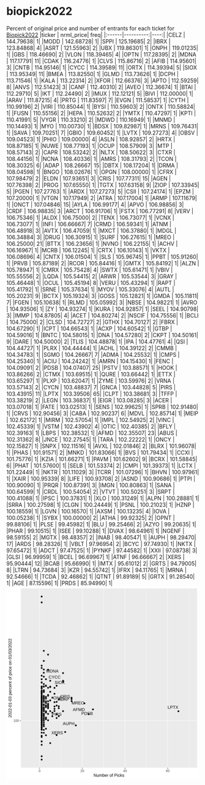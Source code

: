 # biopick2022
Percent of original price and number of entrants for each ticket for [Biopick2022](https://twitter.com/hashtag/Biopick2022)
|ticker | nrml_price| freq|
|:------|----------:|----:|
|CELZ   |  144.79638|    1|
|MODD   |  142.68728|    1|
|SPPI   |  125.19685|    2|
|IBRX   |  123.84868|    4|
|ASRT   |  121.55963|    2|
|UBX    |  119.86301|    1|
|ONPH   |  119.01235|    1|
|GBS    |  118.46690|    2|
|VLON   |  118.39465|    4|
|OPTN   |  117.28395|    2|
|MDNA   |  117.17791|   11|
|CDAK   |  116.24776|    1|
|CLVS   |  115.86716|    2|
|AFIB   |  114.95601|    3|
|CNTB   |  114.95146|    1|
|CYCC   |  114.39589|   11|
|ORTX   |  114.39394|    5|
|SIOX   |  113.95349|   11|
|BMEA   |  113.82550|    1|
|GLMD   |  113.73626|    1|
|DCPH   |  113.71546|    1|
|KALA   |  113.22314|    2|
|XFOR   |  112.66376|    3|
|APTO   |  112.59259|    8|
|ANVS   |  112.51423|    3|
|CANF   |  112.40310|    2|
|AVEO   |  112.36674|    1|
|BTAI   |  112.29710|    5|
|IKT    |  112.24490|    2|
|IMUX   |  112.12121|    5|
|BIVI   |  112.00000|    1|
|ARAV   |  111.87215|    4|
|PRTG   |  111.83597|    7|
|EVGN   |  111.58537|    1|
|CYTH   |  110.99196|    2|
|VIRI   |  110.85044|    1|
|BYSI   |  110.59603|    2|
|ONTX   |  110.58824|    1|
|FUSN   |  110.55156|    2|
|HEPA   |  110.52632|    2|
|YMTX   |  110.47297|    1|
|KPTI   |  110.41991|    5|
|VYGR   |  110.33210|    2|
|MDWD   |  110.16949|    1|
|MNMD   |  110.14493|    1|
|MYO    |  110.00730|    1|
|BDSX   |  109.82987|    1|
|MRNS   |  109.76431|    1|
|SAVA   |  109.70251|    7|
|GBIO   |  109.60452|    1|
|LVTX   |  109.27273|    4|
|OBSV   |  109.04523|    1|
|PHIO   |  109.00000|    4|
|ASLN   |  108.92857|    2|
|HRTX   |  108.87185|    1|
|NUWE   |  108.77193|    1|
|OCUP   |  108.57909|    3|
|MTP    |  108.57143|    2|
|CAPR   |  108.53242|    2|
|NLTX   |  108.50622|    3|
|CTXR   |  108.44156|    1|
|NCNA   |  108.40336|    1|
|AMRS   |  108.31793|    2|
|TCON   |  108.30325|    6|
|ADAP   |  108.26667|   15|
|DBTX   |  108.17204|    1|
|DRMA   |  108.04598|    1|
|BNGO   |  108.02676|    1|
|OPGN   |  108.00000|    1|
|CFRX   |  107.98479|    2|
|ELDN   |  107.93651|    3|
|CRIS   |  107.77311|   15|
|AGEN   |  107.76398|    2|
|PROG   |  107.65550|    1|
|TGTX   |  107.63158|    9|
|ZIOP   |  107.33945|    5|
|PGEN   |  107.27763|    1|
|ARDX   |  107.27273|    5|
|CSII   |  107.24174|    1|
|EPZM   |  107.20000|    1|
|VTGN   |  107.17949|    2|
|ATRA   |  107.17004|    1|
|ARMP   |  107.11679|    1|
|ONCT   |  107.04846|   15|
|AYLA   |  106.99177|    4|
|APVO   |  106.98856|    3|
|CRDF   |  106.98835|    3|
|ARCT   |  106.91706|    1|
|FSTX   |  106.77291|    8|
|VERV   |  106.75346|    1|
|ALDX   |  106.75000|    2|
|TENX   |  106.73077|    1|
|VCNX   |  106.73077|    1|
|INFI   |  106.66667|    7|
|CRMD   |  106.59341|    1|
|ATNM   |  106.48918|    3|
|AVTX   |  106.47059|    1|
|MXCT   |  106.37880|    1|
|MDGL   |  106.34884|    3|
|DRUG   |  106.30915|    1|
|SURF   |  106.27615|    1|
|MREO   |  106.25000|   21|
|BTTX   |  106.23656|    1|
|NVNO   |  106.22155|    1|
|ACHV   |  106.16967|    1|
|MCRB   |  106.12245|    1|
|CRTX   |  106.10143|    1|
|VKTX   |  106.08696|    4|
|CNTX   |  106.01504|    1|
|SLS    |  105.96745|    1|
|PPBT   |  105.91260|    1|
|PRVB   |  105.87189|    2|
|RCOR   |  105.84416|    1|
|GMTX   |  105.84192|    1|
|ALZN   |  105.78947|    1|
|CMRX   |  105.75428|    4|
|SWTX   |  105.61471|    1|
|VBIV   |  105.55556|    2|
|LQDA   |  105.54415|    2|
|ARWR   |  105.53544|    3|
|GRAY   |  105.46448|    1|
|OCUL   |  105.45194|    8|
|VERU   |  105.43294|    1|
|RAPT   |  105.41792|    1|
|SRNE   |  105.37634|    1|
|MYOV   |  105.33076|    4|
|AUTL   |  105.20231|    9|
|BCTX   |  105.19324|    3|
|GOSS   |  105.12821|    1|
|GMDA   |  105.11811|    7|
|FGEN   |  105.10638|    1|
|RLMD   |  105.05992|    3|
|NBSE   |  104.98221|    1|
|AVRO   |  104.93506|    1|
|ZY     |  104.93274|    1|
|KURA   |  104.92857|    1|
|SEEL   |  104.90798|    3|
|IMMP   |  104.87805|    4|
|ACET   |  104.80274|    2|
|NSCIF  |  104.75556|    1|
|BCLI   |  104.75000|    2|
|CLSD   |  104.72727|    2|
|GTHX   |  104.70127|    2|
|FBRX   |  104.67290|    1|
|ICPT   |  104.66543|    1|
|ACXP   |  104.60542|    1|
|GTBP   |  104.59016|    1|
|BNTC   |  104.58015|    1|
|DNA    |  104.57280|    2|
|CKPT   |  104.50161|    9|
|DARE   |  104.50000|    2|
|TLIS   |  104.48878|    1|
|IPA    |  104.47761|    4|
|QSI    |  104.44727|    1|
|PLRX   |  104.44444|    1|
|ACHL   |  104.39122|    2|
|CMMB   |  104.34783|    1|
|SGMO   |  104.26667|    7|
|ADMA   |  104.25532|    1|
|CMPS   |  104.25340|    1|
|ACIU   |  104.24242|    1|
|AMRN   |  104.15430|    1|
|FENC   |  104.09091|    2|
|PDSB   |  104.07407|   25|
|PSTV   |  103.88571|    1|
|HOOK   |  103.86266|    2|
|CTMX   |  103.69515|    1|
|QURE   |  103.66442|    1|
|ETTX   |  103.65297|    1|
|PLXP   |  103.62047|    1|
|ZYME   |  103.59976|    2|
|VRNA   |  103.57143|    2|
|CYCN   |  103.48837|    7|
|GNCA   |  103.44828|    5|
|PIRS   |  103.43915|   11|
|LPTX   |  103.39506|   65|
|CLPT   |  103.38681|    3|
|TFFP   |  103.38219|    2|
|LEGN   |  103.36837|    1|
|EIGR   |  103.08285|    3|
|ACER   |  103.07018|    1|
|FATE   |  103.02513|    1|
|SENS   |  102.99625|    1|
|SPRB   |  102.91480|    1|
|CRVS   |  102.90456|    3|
|CABA   |  102.90237|    6|
|MDVL   |  102.85714|    1|
|MEIP   |  102.62172|    1|
|MIRM   |  102.57054|    1|
|IMPL   |  102.54925|    2|
|VINC   |  102.45339|    1|
|VSTM   |  102.43902|    4|
|OTIC   |  102.40385|    2|
|BFLY   |  102.39163|    1|
|LBPS   |  102.38532|    1|
|AFMD   |  102.35507|   23|
|ABUS   |  102.31362|    8|
|JNCE   |  102.27545|    1|
|TARA   |  102.22222|    1|
|ONCY   |  102.15827|    1|
|SNPX   |  102.11516|    1|
|AVXL   |  102.01846|    2|
|BLRX   |  101.96078|    1|
|PHAS   |  101.91571|    2|
|MNKD   |  101.83066|    1|
|BVS    |  101.79434|    1|
|CCXI   |  101.75776|    1|
|KZIA   |  101.66271|    1|
|PAVM   |  101.62602|    9|
|BCRX   |  101.58845|    6|
|PHAT   |  101.57600|    1|
|SELB   |  101.53374|    2|
|CMPI   |  101.39373|    1|
|LCTX   |  101.22449|    1|
|NKTR   |  101.11029|    3|
|TCRR   |  101.07296|    1|
|BHVN   |  100.97961|    1|
|XAIR   |  100.95339|    8|
|LIFE   |  100.93708|    2|
|ASND   |  100.90686|    1|
|PTPI   |  100.90090|    1|
|PRQR   |  100.87391|    3|
|IMGN   |  100.80863|    1|
|SANA   |  100.64599|    1|
|CRDL   |  100.54054|    2|
|VTVT   |  100.50251|    3|
|SRPT   |  100.41088|    1|
|IPSC   |  100.37831|    1|
|XLO    |  100.31249|    1|
|ALPN   |  100.28881|    1|
|SRRA   |  100.27598|    1|
|CLGN   |  100.24449|    1|
|PSNL   |  100.21023|    1|
|HZNP   |  100.18559|    1|
|LGVN   |  100.16570|    1|
|AXSM   |  100.13235|    4|
|IOVA   |  100.05238|    1|
|SYBX   |  100.00000|    2|
|ATHA   |   99.92325|    2|
|OPNT   |   99.88106|    1|
|PLSE   |   99.45982|    1|
|BLU    |   99.25466|    2|
|AZYO   |   99.20635|    1|
|PHAR   |   99.10515|    1|
|ISEE   |   99.10288|    1|
|DVAX   |   98.64961|    1|
|NGENF  |   98.59155|    2|
|MGTX   |   98.48357|    2|
|INAB   |   98.40547|    1|
|AUPH   |   98.29470|   17|
|ARDS   |   98.28326|    1|
|VBLT   |   97.96954|    2|
|BCYC   |   97.74930|    1|
|NKTX   |   97.65472|    1|
|ADCT   |   97.47525|    1|
|PYNKF  |   97.44582|    1|
|XXII   |   97.08738|    3|
|GLSI   |   96.99959|    1|
|BCEL   |   96.69967|    1|
|ATNF   |   96.66667|    2|
|XERS   |   95.90444|   12|
|BCAB   |   95.66990|    1|
|IMTX   |   95.61012|    2|
|GRTS   |   94.79005|    8|
|LTRN   |   94.73684|    3|
|KZR    |   94.55742|    1|
|IFRX   |   94.11765|    1|
|MRNA   |   92.54666|    1|
|TCDA   |   92.46862|    1|
|QTNT   |   91.89189|    5|
|GRTX   |   91.28540|    1|
|AGE    |   87.15596|    1|
|PRDS   |   85.94990|    1|
![retvspicks](biopicks.png?raw=true)
